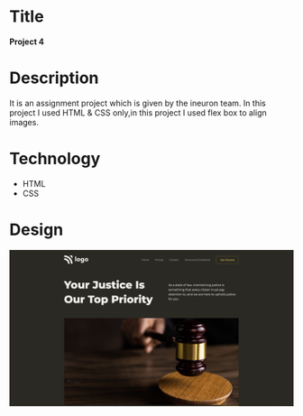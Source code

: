 # Title 
**Project 4**

# Description
It is an assignment project which is given by the ineuron team. In this project I used HTML & CSS only,in this project I used flex box to align images.

# Technology
- HTML
- CSS


# Design
![Design](./Output.png)
